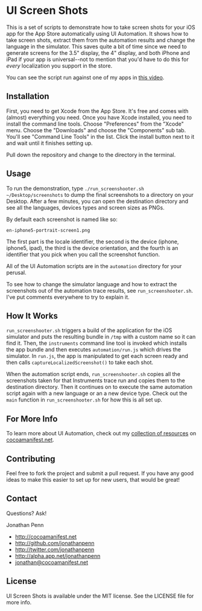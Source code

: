 UI Screen Shots
===============

This is a set of scripts to demonstrate how to take screen shots for your iOS app for the App Store automatically using UI Automation. It shows how to take screen shots, extract them from the automation results and change the language in the simulator. This saves quite a bit of time since we need to generate screens for the 3.5" display, the 4" display, and both iPhone and iPad if your app is universal--not to mention that you'd have to do this for *every* localization you support in the store.

You can see the script run against one of my apps in [this video][readmorevid].

  [readmorevid]: http://nl1551.s3.amazonaws.com/cocoamanifest.net/2012/readmore-screenshots.mov

## Installation

First, you need to get Xcode from the App Store. It's free and comes with (almost) everything you need. Once you have Xcode installed, you need to install the command line tools. Choose "Preferences" from the "Xcode" menu. Choose the "Downloads" and choose the "Components" sub tab. You'll see "Command Line Tools" in the list. Click the install button next to it and wait until it finishes setting up.

Pull down the repository and change to the directory in the terminal.

## Usage

To run the demonstration, type `./run_screenshooter.sh ~/Desktop/screenshots` to dump the final screenshots to a directory on your Desktop. After a few minutes, you can open the destination directory and see all the languages, devices types and screen sizes as PNGs.

By default each screenshot is named like so:

    en-iphone5-portrait-screen1.png

The first part is the locale identifier, the second is the device (iphone, iphone5, ipad), the third is the device orientation, and the fourth is an identifier that you pick when you call the screenshot function.

All of the UI Automation scripts are in the `automation` directory for your perusal.

To see how to change the simulator language and how to extract the screenshots out of the automation trace results, see `run_screenshooter.sh`. I've put comments everywhere to try to explain it.

## How It Works

`run_screenshooter.sh` triggers a build of the application for the iOS simulator and puts the resulting bundle in `/tmp` with a custom name so it can find it. Then, the `instruments` command line tool is invoked which installs the app bundle and then executes `automation/run.js` which drives the simulator. In `run.js`, the app is manipulated to get each screen ready and then calls `captureLocalizedScreenshot()` to take each shot.

When the automation script ends, `run_screenshooter.sh` copies all the screenshots taken for that Instruments trace run and copies them to the destination directory. Then it continues on to execute the same automation script again with a new language or an a new device type. Check out the `main` function in `run_screenshooter.sh` for how this is all set up.

## For More Info

To learn more about UI Automation, check out my [collection of resources][automation] on [cocoamanifest.net](http://cocoamanifest.net).

  [automation]: http://cocoamanifest.net/features/#ui_automation

## Contributing

Feel free to fork the project and submit a pull request. If you have any good ideas to make this easier to set up for new users, that would be great!

## Contact

Questions? Ask!

Jonathan Penn

- http://cocoamanifest.net
- http://github.com/jonathanpenn
- http://twitter.com/jonathanpenn
- http://alpha.app.net/jonathanpenn
- jonathan@cocoamanifest.net

## License

UI Screen Shots is available under the MIT license. See the LICENSE file for more info.
